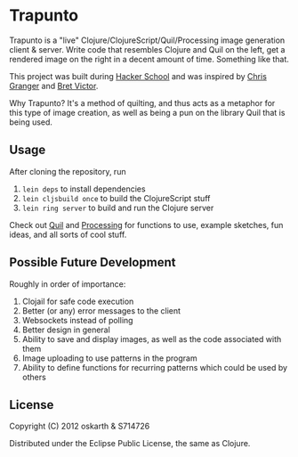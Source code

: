 # Trapunto

Trapunto is a "live" Clojure/ClojureScript/Quil/Processing image generation client & server. Write code that resembles Clojure and Quil on the left, get a rendered image on the right in a decent amount of time. Something like that.

This project was built during [Hacker School](https://www.hackerschool.com/) and was inspired by [Chris Granger](http://www.chris-granger.com/2012/02/26/connecting-to-your-creation/) and [Bret Victor](http://vimeo.com/36579366).

Why Trapunto? It's a method of quilting, and thus acts as a metaphor for this type of image creation, as well as being a pun on the library Quil that is being used.

## Usage

After cloning the repository, run

1. `lein deps` to install dependencies
2. `lein cljsbuild once` to build the ClojureScript stuff
3. `lein ring server` to build and run the Clojure server

Check out [Quil](https://github.com/quil/quil) and [Processing](http://processing.org/) for functions to use, example sketches, fun ideas, and all sorts of cool stuff.

## Possible Future Development

Roughly in order of importance:

1. Clojail for safe code execution
2. Better (or any) error messages to the client
3. Websockets instead of polling
4. Better design in general
5. Ability to save and display images, as well as the code associated with them
6. Image uploading to use patterns in the program
7. Ability to define functions for recurring patterns which could be used by others

## License

Copyright (C) 2012 oskarth & S714726

Distributed under the Eclipse Public License, the same as Clojure.
